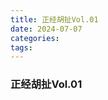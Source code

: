 ```yaml
---
title: 正经胡扯Vol.01
date: 2024-07-07
categories: 
tags:
---
```

### 正经胡扯Vol.01
<audio src="/assets/2024-07-07/blog01.mp3" scrolling="no" border="0" frameborder="no" framespacing="0" allowfullscreen="true">BLOG01</audio>